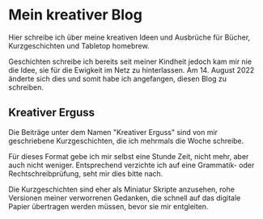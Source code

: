 # Mein kreativer Blog

Hier schreibe ich über meine kreativen Ideen und Ausbrüche für Bücher, Kurzgeschichten und Tabletop homebrew.

Geschichten schreibe ich bereits seit meiner Kindheit jedoch kam mir nie die Idee, sie für die Ewigkeit im Netz zu hinterlassen. Am 14. August 2022 änderte sich dies und somit habe ich angefangen, diesen Blog zu schreiben.

## Kreativer Erguss

Die Beiträge unter dem Namen "Kreativer Erguss" sind von mir geschriebene Kurzgeschichten, die ich mehrmals die Woche schreibe.

Für dieses Format gebe ich mir selbst eine Stunde Zeit, nicht mehr, aber auch nicht weniger. Entsprechend verzichte ich auf eine Grammatik- oder Rechtschreibprüfung, seht mir dies bitte nach.

Die Kurzgeschichten sind eher als Miniatur Skripte anzusehen, rohe Versionen meiner verworrenen Gedanken, die schnell auf das digitale Papier übertragen werden müssen, bevor sie mir entgleiten.
